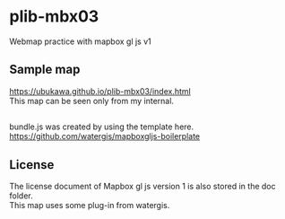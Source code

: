 # plib-mbx03
Webmap practice with mapbox gl js v1

## Sample map
https://ubukawa.github.io/plib-mbx03/index.html  
This map can be seen only from my internal. 

##
bundle.js was created by using the template here.  
https://github.com/watergis/mapboxgljs-boilerplate

## License
The license document of Mapbox gl js version 1 is also stored in the doc folder.  
This map uses some plug-in from watergis.  

